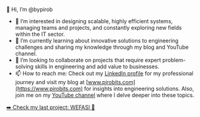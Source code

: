 👋 Hi, I’m @bypirob

- 👀 I’m interested in designing scalable, highly efficient systems, managing teams and projects, and constantly exploring new fields within the IT sector.
- 🌱 I’m currently learning about innovative solutions to engineering challenges and sharing my knowledge through my blog and YouTube channel.
- 🚀 I’m looking to collaborate on projects that require expert problem-solving skills in engineering and add value to businesses.
- 📫 How to reach me: Check out my [LinkedIn profile](https://www.linkedin.com/in/alberto-sola/) for my professional journey and visit my blog at [www.pirobits.com](https://www.pirobits.com) for insights into engineering solutions. Also, join me on my [YouTube channel](https://www.youtube.com/@bypirob) where I delve deeper into these topics.

[➡️ Check my last project: WEFASI 🌱 ](https://www.wefasi.com/en)

<!---
bypirob/bypirob is a ✨ special ✨ repository because its `README.md` (this file) appears on your GitHub profile.
You can click the Preview link to take a look at your changes.
--->
